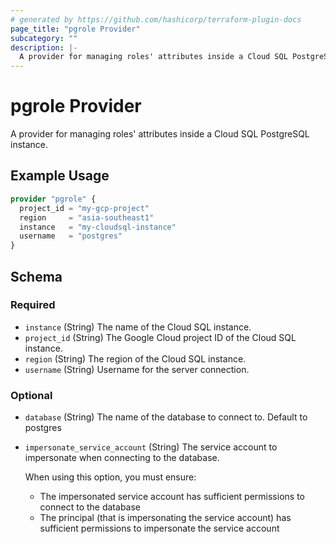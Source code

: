 ```yaml
---
# generated by https://github.com/hashicorp/terraform-plugin-docs
page_title: "pgrole Provider"
subcategory: ""
description: |-
  A provider for managing roles' attributes inside a Cloud SQL PostgreSQL instance.
---
```


# pgrole Provider

A provider for managing roles' attributes inside a Cloud SQL PostgreSQL instance.

## Example Usage

```terraform
provider "pgrole" {
  project_id = "my-gcp-project"
  region     = "asia-southeast1"
  instance   = "my-cloudsql-instance"
  username   = "postgres"
}
```

<!-- schema generated by tfplugindocs -->
## Schema

### Required

- `instance` (String) The name of the Cloud SQL instance.
- `project_id` (String) The Google Cloud project ID of the Cloud SQL instance.
- `region` (String) The region of the Cloud SQL instance.
- `username` (String) Username for the server connection.

### Optional

- `database` (String) The name of the database to connect to. Default to postgres
- `impersonate_service_account` (String) The service account to impersonate when connecting to the database.

  When using this option, you must ensure:

    * The impersonated service account has sufficient permissions to connect to the database
    * The principal (that is impersonating the service account) has sufficient permissions to impersonate the service account

